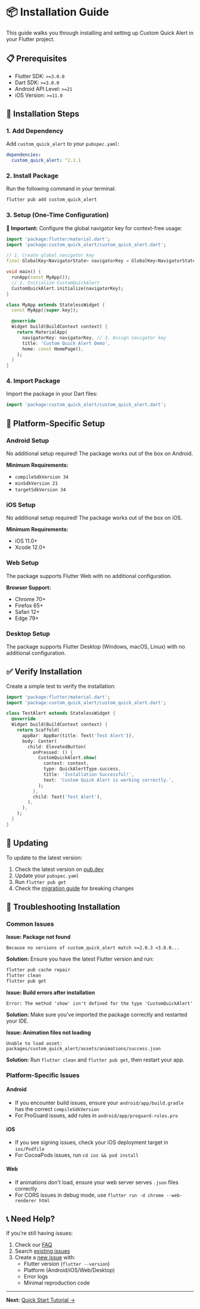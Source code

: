 # 📦 Installation Guide

This guide walks you through installing and setting up Custom Quick Alert in your Flutter project.

## 📋 Prerequisites

- Flutter SDK: `>=3.0.0`
- Dart SDK: `>=3.0.0`
- Android API Level: `>=21`
- iOS Version: `>=11.0`

## 🚀 Installation Steps

### 1. Add Dependency

Add `custom_quick_alert` to your `pubspec.yaml`:

```yaml
dependencies:
  custom_quick_alert: ^2.1.1
```

### 2. Install Package

Run the following command in your terminal:

```bash
flutter pub add custom_quick_alert
```

### 3. Setup (One-Time Configuration)

**📌 Important:** Configure the global navigator key for context-free usage:

```dart
import 'package:flutter/material.dart';
import 'package:custom_quick_alert/custom_quick_alert.dart';

// 1. Create global navigator key
final GlobalKey<NavigatorState> navigatorKey = GlobalKey<NavigatorState>();

void main() {
  runApp(const MyApp());
  // 2. Initialize CustomQuickAlert
  CustomQuickAlert.initialize(navigatorKey);
}

class MyApp extends StatelessWidget {
  const MyApp({super.key});

  @override
  Widget build(BuildContext context) {
    return MaterialApp(
      navigatorKey: navigatorKey, // 3. Assign navigator key
      title: 'Custom Quick Alert Demo',
      home: const HomePage(),
    );
  }
}
```

### 4. Import Package

Import the package in your Dart files:

```dart
import 'package:custom_quick_alert/custom_quick_alert.dart';
```

## 🔧 Platform-Specific Setup

### Android Setup

No additional setup required! The package works out of the box on Android.

**Minimum Requirements:**
- `compileSdkVersion 34`
- `minSdkVersion 21`
- `targetSdkVersion 34`

### iOS Setup

No additional setup required! The package works out of the box on iOS.

**Minimum Requirements:**
- iOS 11.0+
- Xcode 12.0+

### Web Setup

The package supports Flutter Web with no additional configuration.

**Browser Support:**
- Chrome 70+
- Firefox 65+
- Safari 12+
- Edge 79+

### Desktop Setup

The package supports Flutter Desktop (Windows, macOS, Linux) with no additional configuration.

## ✅ Verify Installation

Create a simple test to verify the installation:

```dart
import 'package:flutter/material.dart';
import 'package:custom_quick_alert/custom_quick_alert.dart';

class TestAlert extends StatelessWidget {
  @override
  Widget build(BuildContext context) {
    return Scaffold(
      appBar: AppBar(title: Text('Test Alert')),
      body: Center(
        child: ElevatedButton(
          onPressed: () {
            CustomQuickAlert.show(
              context: context,
              type: QuickAlertType.success,
              title: 'Installation Successful!',
              text: 'Custom Quick Alert is working correctly.',
            );
          },
          child: Text('Test Alert'),
        ),
      ),
    );
  }
}
```

## 🔄 Updating

To update to the latest version:

1. Check the latest version on [pub.dev](https://pub.dev/packages/custom_quick_alert)
2. Update your `pubspec.yaml`
3. Run `flutter pub get`
4. Check the [migration guide](migration-guide.md) for breaking changes

## 🐛 Troubleshooting Installation

### Common Issues

**Issue: Package not found**
```
Because no versions of custom_quick_alert match >=2.0.3 <3.0.0...
```

**Solution:** Ensure you have the latest Flutter version and run:
```bash
flutter pub cache repair
flutter clean
flutter pub get
```

**Issue: Build errors after installation**
```
Error: The method 'show' isn't defined for the type 'CustomQuickAlert'
```

**Solution:** Make sure you've imported the package correctly and restarted your IDE.

**Issue: Animation files not loading**
```
Unable to load asset: packages/custom_quick_alert/assets/animations/success.json
```

**Solution:** Run `flutter clean` and `flutter pub get`, then restart your app.

### Platform-Specific Issues

#### Android
- If you encounter build issues, ensure your `android/app/build.gradle` has the correct `compileSdkVersion`
- For ProGuard issues, add rules in `android/app/proguard-rules.pro`

#### iOS
- If you see signing issues, check your iOS deployment target in `ios/Podfile`
- For CocoaPods issues, run `cd ios && pod install`

#### Web
- If animations don't load, ensure your web server serves `.json` files correctly
- For CORS issues in debug mode, use `flutter run -d chrome --web-renderer html`

## 📞 Need Help?

If you're still having issues:

1. Check our [FAQ](troubleshooting/faq.md)
2. Search [existing issues](https://github.com/ariyanshiputech/custom_quick_alert/issues)
3. Create a [new issue](https://github.com/ariyanshiputech/custom_quick_alert/issues/new) with:
   - Flutter version (`flutter --version`)
   - Platform (Android/iOS/Web/Desktop)
   - Error logs
   - Minimal reproduction code

---

**Next:** [Quick Start Tutorial →](quick-start.md)

